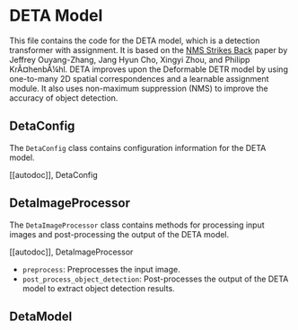 <!--
Copyright 2022 The HuggingFace Team. All rights reserved.

Licensed under the Apache License, Version 2.0 (the "License"); you may not use this file except in compliance with
the License. You may obtain a copy of the License at

http://www.apache.org/licenses/LICENSE-2.0

Unless required by applicable law or agreed to in writing, software distributed under the License is distributed on
an "AS IS" BASIS, WITHOUT WARRANTIES OR CONDITIONS OF ANY KIND, either express or implied. See the License for the
specific language governing permissions and limitations under the License.

â ï¸ Note that this file is in Markdown but contain specific syntax for our doc-builder (similar to MDX) that may not be
rendered properly in your Markdown viewer.

-->

# DETA Model

This file contains the code for the DETA model, which is a detection transformer with assignment. It is based on the
[NMS Strikes Back](https://arxiv.org/abs/2212.06137) paper by Jeffrey Ouyang-Zhang, Jang Hyun Cho, Xingyi Zhou, and Philipp KrÃ¤henbÃ¼hl.
DETA improves upon the Deformable DETR model by using one-to-many 2D spatial correspondences and a learnable assignment
module. It also uses non-maximum suppression (NMS) to improve the accuracy of object detection.

## DetaConfig

The `DetaConfig` class contains configuration information for the DETA model.

[[autodoc]], DetaConfig

## DetaImageProcessor

The `DetaImageProcessor` class contains methods for processing input images and post-processing the output of the
DETA model.

[[autodoc]], DetaImageProcessor
- `preprocess`: Preprocesses the input image.
- `post_process_object_detection`: Post-processes the output of the DETA model to extract object detection results.

## DetaModel

